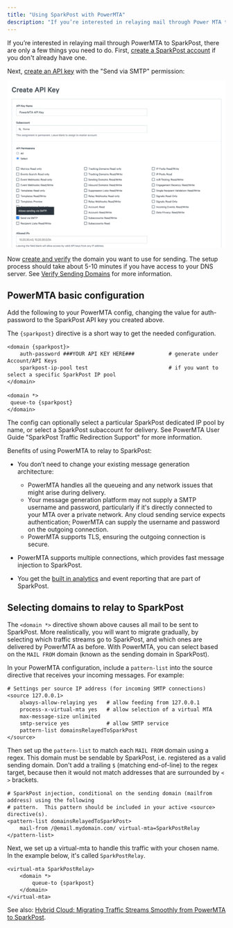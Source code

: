 ```yaml
---
title: "Using SparkPost with PowerMTA"
description: "If you’re interested in relaying mail through Power MTA to Spark Post there are only a few things you need to do First create a Spark Post account if you don't already have one Next create an API key with the Send via SMTP permission Now create and verify the..."
---
```


If you’re interested in relaying mail through PowerMTA to SparkPost, there are only a few things you need to do. First, [create a SparkPost account](https://app.sparkpost.com/join) if you don't already have one.

Next, [create an API key](https://app.sparkpost.com/account/credentials) with the "Send via SMTP" permission:

![](media/power-mta/create-api-key.png)

Now [create and verify](https://app.sparkpost.com/account/sending-domains) the domain you want to use for sending. The setup process should take about 5-10 minutes if you have access to your DNS server. See [Verify Sending Domains](https://www.sparkpost.com/docs/getting-started/getting-started-sparkpost/#step-2-verifying-domain-ownership) for more information.


## PowerMTA basic configuration

Add the following to your PowerMTA config, changing the value for auth-password to the SparkPost API key you created above.

The `{sparkpost}` directive is a short way to get the needed configuration.

```
<domain {sparkpost}>
    auth-password ###YOUR API KEY HERE###           # generate under Account/API Keys
    sparkpost-ip-pool test                          # if you want to select a specific SparkPost IP pool
</domain>

<domain *>
 queue-to {sparkpost}
</domain>
```

The config can optionally select a particular SparkPost dedicated IP pool by name, or select a SparkPost subaccount for delivery. See PowerMTA User Guide "SparkPost Traffic Redirection Support" for more information.


Benefits of using PowerMTA to relay to SparkPost:
* You don’t need to change your existing message generation architecture:
    * PowerMTA handles all the queueing and any network issues that might arise during delivery.
    * Your message generation platform may not supply a SMTP username and password, particularly if it's directly connected to your MTA over a private network. Any cloud sending service expects authentication; PowerMTA can supply the username and password on the outgoing connection.
    * PowerMTA supports TLS, ensuring the outgoing connection is secure.

* PowerMTA supports multiple connections, which provides fast message injection to SparkPost.

* You get the [built in analytics](https://app.sparkpost.com/reports/summary) and event reporting that are part of SparkPost.

## Selecting domains to relay to SparkPost

The `<domain *>` directive shown above causes all mail to be sent to SparkPost. More realistically, you will want to migrate gradually, by selecting which traffic streams go to SparkPost, and which ones are delivered by PowerMTA as before. With PowerMTA, you can select based on the `MAIL FROM` domain (known as the sending domain in SparkPost).

In your PowerMTA configuration, include a `pattern-list` into the source directive that receives your incoming messages.  For example:

```
# Settings per source IP address (for incoming SMTP connections)
<source 127.0.0.1>
    always-allow-relaying yes   # allow feeding from 127.0.0.1
    process-x-virtual-mta yes   # allow selection of a virtual MTA
    max-message-size unlimited
    smtp-service yes            # allow SMTP service
    pattern-list domainsRelayedToSparkPost
</source>
```

Then set up the `pattern-list` to match each `MAIL FROM` domain using a regex. This domain must be sendable by SparkPost, i.e. registered as a valid sending domain. Don't add a trailing `$` (matching end-of-line) to the regex target, because then it would not match addresses that are surrounded by `<` `>` brackets.

```
# SparkPost injection, conditional on the sending domain (mailfrom address) using the following
# pattern.  This pattern should be included in your active <source> directive(s).
<pattern-list domainsRelayedToSparkPost>
    mail-from /@email.mydomain.com/ virtual-mta=SparkPostRelay
</pattern-list>
```

Next, we set up a virtual-mta to handle this traffic with your chosen name. In the example below, it's called `SparkPostRelay`.

```
<virtual-mta SparkPostRelay>
    <domain *>
        queue-to {sparkpost}
    </domain>
</virtual-mta>
```

See also: [Hybrid Cloud: Migrating Traffic Streams Smoothly from PowerMTA to SparkPost](https://www.sparkpost.com/blog/hybrid-cloud-migrating-traffic-streams-smoothly-from-powermta-to-sparkpost/).